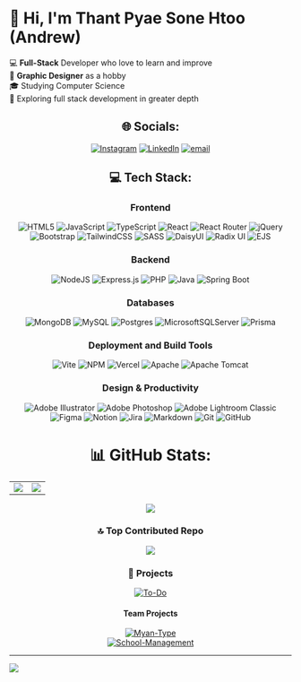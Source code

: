 # 👋 Hi, I'm Thant Pyae Sone Htoo (Andrew)

💻 **Full-Stack** Developer who love to learn and improve </br>
🎨 **Graphic Designer** as a hobby </br>
🎓 Studying Computer Science </br>
🚀 Exploring full stack development in greater depth </br>

<div align="center">

## 🌐 Socials:
[![Instagram](https://img.shields.io/badge/Instagram-%23E4405F.svg?logo=Instagram&logoColor=white)](https://www.instagram.com/imthantpyae) 
[![LinkedIn](https://img.shields.io/badge/LinkedIn-%230077B5.svg?logo=linkedin&logoColor=white)](https://www.linkedin.com/in/thantpyae/) 
[![email](https://img.shields.io/badge/Email-D14836?logo=gmail&logoColor=white)](mailto:thantpyaes01@gmail.com) 

## 💻 Tech Stack:

### Frontend
![HTML5](https://img.shields.io/badge/html5-%23E34F26.svg?style=for-the-badge&logo=html5&logoColor=white)
![JavaScript](https://img.shields.io/badge/javascript-%23323330.svg?style=for-the-badge&logo=javascript&logoColor=%23F7DF1E)
![TypeScript](https://img.shields.io/badge/typescript-%23007ACC.svg?style=for-the-badge&logo=typescript&logoColor=white)
![React](https://img.shields.io/badge/react-%2320232a.svg?style=for-the-badge&logo=react&logoColor=%2361DAFB)
![React Router](https://img.shields.io/badge/React_Router-CA4245?style=for-the-badge&logo=react-router&logoColor=white)
![jQuery](https://img.shields.io/badge/jquery-%230769AD.svg?style=for-the-badge&logo=jquery&logoColor=white)
![Bootstrap](https://img.shields.io/badge/bootstrap-%238511FA.svg?style=for-the-badge&logo=bootstrap&logoColor=white)
![TailwindCSS](https://img.shields.io/badge/tailwindcss-%2338B2AC.svg?style=for-the-badge&logo=tailwind-css&logoColor=white)
![SASS](https://img.shields.io/badge/SASS-hotpink.svg?style=for-the-badge&logo=SASS&logoColor=white)
![DaisyUI](https://img.shields.io/badge/daisyui-5A0EF8?style=for-the-badge&logo=daisyui&logoColor=white)
![Radix UI](https://img.shields.io/badge/radix%20ui-161618.svg?style=for-the-badge&logo=radix-ui&logoColor=white)
![EJS](https://img.shields.io/badge/ejs-%23B4CA65.svg?style=for-the-badge&logo=ejs&logoColor=black)

### Backend
![NodeJS](https://img.shields.io/badge/node.js-6DA55F?style=for-the-badge&logo=node.js&logoColor=white)
![Express.js](https://img.shields.io/badge/express.js-%23404d59.svg?style=for-the-badge&logo=express&logoColor=%2361DAFB)
![PHP](https://img.shields.io/badge/php-%23777BB4.svg?style=for-the-badge&logo=php&logoColor=white)
![Java](https://img.shields.io/badge/java-%23ED8B00.svg?style=for-the-badge&logo=openjdk&logoColor=white)
![Spring Boot](https://img.shields.io/badge/spring%20boot-%236DB33F.svg?style=for-the-badge&logo=spring-boot&logoColor=white)

### Databases
![MongoDB](https://img.shields.io/badge/MongoDB-%234ea94b.svg?style=for-the-badge&logo=mongodb&logoColor=white)
![MySQL](https://img.shields.io/badge/mysql-4479A1.svg?style=for-the-badge&logo=mysql&logoColor=white)
![Postgres](https://img.shields.io/badge/postgres-%23316192.svg?style=for-the-badge&logo=postgresql&logoColor=white)
![MicrosoftSQLServer](https://img.shields.io/badge/Microsoft%20SQL%20Server-CC2927?style=for-the-badge&logo=microsoft%20sql%20server&logoColor=white)
![Prisma](https://img.shields.io/badge/Prisma-3982CE?style=for-the-badge&logo=Prisma&logoColor=white)

### Deployment and Build Tools
![Vite](https://img.shields.io/badge/vite-%23646CFF.svg?style=for-the-badge&logo=vite&logoColor=white)
![NPM](https://img.shields.io/badge/NPM-%23CB3837.svg?style=for-the-badge&logo=npm&logoColor=white)
![Vercel](https://img.shields.io/badge/vercel-%23000000.svg?style=for-the-badge&logo=vercel&logoColor=white)
![Apache](https://img.shields.io/badge/apache-%23D42029.svg?style=for-the-badge&logo=apache&logoColor=white)
![Apache Tomcat](https://img.shields.io/badge/apache%20tomcat-%23F8DC75.svg?style=for-the-badge&logo=apache-tomcat&logoColor=black)

### Design & Productivity
![Adobe Illustrator](https://img.shields.io/badge/adobe%20illustrator-%23FF9A00.svg?style=for-the-badge&logo=adobe%20illustrator&logoColor=white)
![Adobe Photoshop](https://img.shields.io/badge/adobe%20photoshop-%2331A8FF.svg?style=for-the-badge&logo=adobe%20photoshop&logoColor=white)
![Adobe Lightroom Classic](https://img.shields.io/badge/Adobe%20Lightroom%20Classic-31A8FF.svg?style=for-the-badge&logo=Adobe%20Lightroom%20Classic&logoColor=white)
![Figma](https://img.shields.io/badge/figma-%23F24E1E.svg?style=for-the-badge&logo=figma&logoColor=white)
![Notion](https://img.shields.io/badge/Notion-%23000000.svg?style=for-the-badge&logo=notion&logoColor=white)
![Jira](https://img.shields.io/badge/jira-%230A0FFF.svg?style=for-the-badge&logo=jira&logoColor=white)
![Markdown](https://img.shields.io/badge/markdown-%23000000.svg?style=for-the-badge&logo=markdown&logoColor=white)
![Git](https://img.shields.io/badge/git-%23F05033.svg?style=for-the-badge&logo=git&logoColor=white)
![GitHub](https://img.shields.io/badge/github-%23121011.svg?style=for-the-badge&logo=github&logoColor=white)

# 📊 GitHub Stats:
<table>
  <tr border="0">
    <td>
      <img src="https://github-readme-stats.vercel.app/api?username=Andrew-ft&theme=radical&hide_border=false&include_all_commits=true&count_private=true" />
    </td>
    <td>
      <img src="https://nirzak-streak-stats.vercel.app/?user=Andrew-ft&theme=radical&hide_border=false" />
    </td>
  </tr>
</table>

<img src="https://github-readme-stats.vercel.app/api/top-langs/?username=Andrew-ft&theme=radical&hide_border=false&include_all_commits=true&count_private=true&layout=compact" />

### 🔝 Top Contributed Repo
<img src="https://github-contributor-stats.vercel.app/api?username=Andrew-ft&limit=5&theme=radical&combine_all_yearly_contributions=true" />

### 🚀 Projects

[![To-Do](https://img.shields.io/badge/To--Do-%236f42c1?style=for-the-badge&logo=todoist&logoColor=white)](https://todo-khaki-psi.vercel.app/)

#### Team Projects
[![Myan-Type](https://img.shields.io/badge/Myan--Type-%236f42c1?style=for-the-badge&logo=google&logoColor=white)](https://myan-type.vercel.app/)  
[![School-Management](https://img.shields.io/badge/School--Management-%236f42c1?style=for-the-badge&logo=googleclassroom&logoColor=white)](http://ec2-54-251-241-38.ap-southeast-1.compute.amazonaws.com/)



</div>

---
[![](https://visitcount.itsvg.in/api?id=Andrew-ft&icon=0&color=0)](https://visitcount.itsvg.in)

<!-- Proudly created with GPRM ( https://gprm.itsvg.in ) -->
